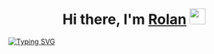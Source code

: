 <h1 align="center">Hi there, I'm <a href="https://github.com/Zak618" target="_blank">Rolan</a> 
<img src="https://github.com/blackcater/blackcater/raw/main/images/Hi.gif" height="32"/></h1>

[![Typing SVG](https://readme-typing-svg.herokuapp.com?color=%2336BCF7&lines=Junior+Front-End+Software+Engineer)](https://git.io/typing-svg)
